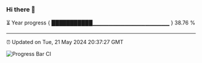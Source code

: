 ### Hi there 👋

⏳ Year progress { ███████████▁▁▁▁▁▁▁▁▁▁▁▁▁▁▁▁▁▁▁ } 38.76 %

---

⏰ Updated on Tue, 21 May 2024 20:37:27 GMT

![Progress Bar CI](https://github.com/IshwaranRudhara/GIT-ACTION/workflows/Progress%20Bar%20CI/badge.svg)
